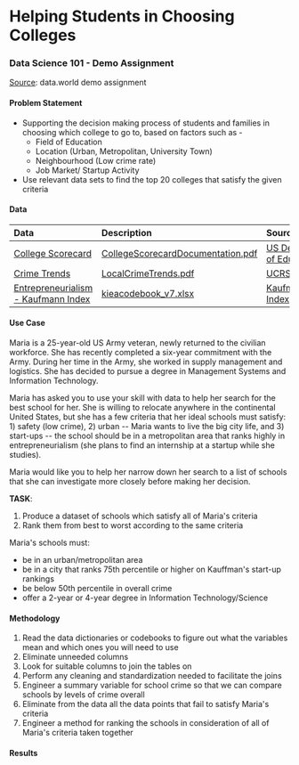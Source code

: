 # Helping Students in Choosing Colleges
### Data Science 101 - Demo Assignment

[Source](https://data.world/nrippner/datascience-101-assignment-1): data.world demo assignment

#### Problem Statement
* Supporting the decision making process of students and families in choosing which college to go to, based on factors such as - 
	* Field of Education
	* Location (Urban, Metropolitan, University Town)
	* Neighbourhood (Low crime rate)
	* Job Market/ Startup Activity
* Use relevant data sets to find the top 20 colleges that satisfy the given criteria

#### Data
| Data | Description | Source |
| :--- | :---------- | :----- |
|[College Scorecard](/data/CollegeScorecard.csv) | [CollegeScorecardDocumentation.pdf](/data/CollegeScorecardDocumentation.pdf) | [US Dept of Edu](https://collegescorecard.ed.gov/data/)|
| [Crime Trends](/data/Crime_2015.csv) | [LocalCrimeTrends.pdf](/data/LocalCrimeTrends.pdf) | [UCRS](https://www.ucrdatatool.gov/Search/Crime/Local/TrendsInOneVarLarge.cfm) |
| [Entrepreneurialism - Kaufmann Index](/data/kieadata15.csv) | [kieacodebook_v7.xlsx](/data/kieacodebook_v7.xlsx) | [Kaufmann Index](http://www.kauffman.org/kauffman-index/about/kiea-microdata) |

#### Use Case
Maria is a 25-year-old US Army veteran, newly returned to the civilian workforce. She has recently completed a six-year commitment with the Army. During her time in the Army, she worked in supply management and logistics. She has decided to pursue a degree in Management Systems and Information Technology.

Maria has asked you to use your skill with data to help her search for the best school for her. She is willing to relocate anywhere in the continental United States, but she has a few criteria that her ideal schools must satisfy: 1) safety (low crime), 2) urban -- Maria wants to live the big city life, and 3) start-ups -- the school should be in a metropolitan area that ranks highly in entrepreneurialism (she plans to find an internship at a startup while she studies).

Maria would like you to help her narrow down her search to a list of schools that she can investigate more closely before making her decision.

**TASK**:  
1. Produce a dataset of schools which satisfy all of Maria's criteria
2. Rank them from best to worst according to the same criteria  

Maria's schools must:
* be in an urban/metropolitan area
* be in a city that ranks 75th percentile or higher on Kauffman's start-up rankings
* be below 50th percentile in overall crime
* offer a 2-year or 4-year degree in Information Technology/Science

#### Methodology

1. Read the data dictionaries or codebooks to figure out what the variables mean and which ones you will need to use
2. Eliminate unneeded columns
3. Look for suitable columns to join the tables on
4. Perform any cleaning and standardization needed to facilitate the joins
5. Engineer a summary variable for school crime so that we can compare schools by levels of crime overall
6. Eliminate from the data all the data points that fail to satisfy Maria's criteria
7. Engineer a method for ranking the schools in consideration of all of Maria's criteria taken together

#### Results


